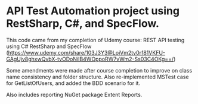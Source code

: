 # API Test Automation project using RestSharp, C#, and SpecFlow.
This code came from my completion of Udemy course: REST API testing using C# RestSharp and SpecFlow (https://www.udemy.com/share/103J3Y3@LoiVm2tv0rf81VKFU-GAgUjv8ghxwQvbX-tvODoNiIB4WOppoRW7vWm2-Ss03C4OKg==/)

Some amendments were made after course completion to improve on class name consistency and folder structure. Also re-implemented MSTest case for GetListOfUsers, and added the BDD scenario for it.

Also includes reporting NuGet package Extent Reports.
